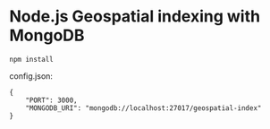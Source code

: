 # Node.js Geospatial indexing with MongoDB

`npm install`

config.json:

```
{
    "PORT": 3000,
    "MONGODB_URI": "mongodb://localhost:27017/geospatial-index"
}
```
